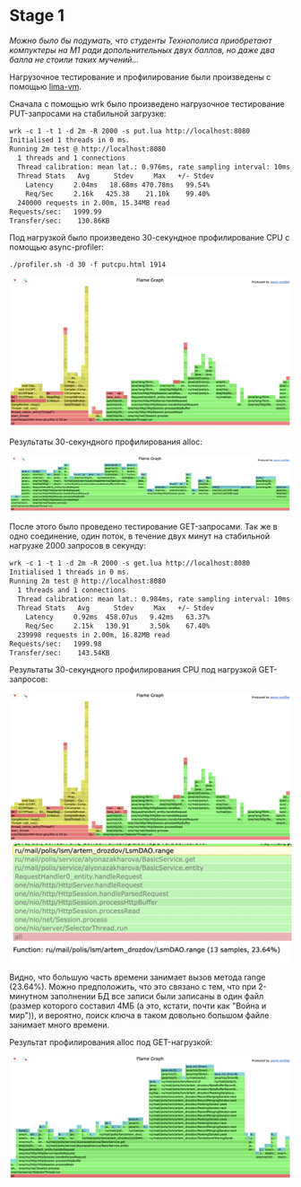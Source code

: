 <h1>Stage 1</h1>

*Можно было бы подумать, что студенты Технополиса приобретают компуктеры на М1 ради допольнительных двух баллов, но даже два балла не стоили таких мучений...*

Нагрузочное тестирование и профилирование были произведены с помощью [lima-vm](https://github.com/lima-vm/lima).

Сначала с помощью wrk было произведено нагрузочное тестирование PUT-запросами на стабильной загрузке:

```
wrk -c 1 -t 1 -d 2m -R 2000 -s put.lua http://localhost:8080
Initialised 1 threads in 0 ms.
Running 2m test @ http://localhost:8080
  1 threads and 1 connections
  Thread calibration: mean lat.: 0.976ms, rate sampling interval: 10ms
  Thread Stats   Avg      Stdev     Max   +/- Stdev
    Latency     2.04ms   18.68ms 470.78ms   99.54%
    Req/Sec     2.16k   425.38    21.10k    99.40%
  240000 requests in 2.00m, 15.34MB read
Requests/sec:   1999.99
Transfer/sec:    130.86KB
```

Под нагрузкой было произведено 30-секундное профилирование CPU с помощью async-profiler:

```
./profiler.sh -d 30 -f putcpu.html 1914
```

![CPU (put)](put.png)

Результаты 30-секундного профилирования alloc:

![alloc (put)](putalloc.png)

После этого было проведено тестирование GET-запросами. Так же в одно соединение, один поток, в течение двух минут на стабильной нагрузке 2000 запросов в секунду:

```
wrk -c 1 -t 1 -d 2m -R 2000 -s get.lua http://localhost:8080
Initialised 1 threads in 0 ms.
Running 2m test @ http://localhost:8080
  1 threads and 1 connections
  Thread calibration: mean lat.: 0.984ms, rate sampling interval: 10ms
  Thread Stats   Avg      Stdev     Max   +/- Stdev
    Latency     0.92ms  458.07us   9.42ms   63.37%
    Req/Sec     2.15k   130.91     3.50k    67.40%
  239998 requests in 2.00m, 16.82MB read
Requests/sec:   1999.98
Transfer/sec:    143.54KB
```

Результаты 30-секундного профилирования CPU под нагрузкой GET-запросов:

![CPU (get)](put.png)
![range](range.png)

Видно, что большую часть времени занимает вызов метода range (23.64%). Можно предположить, что это связано с тем, что при 2-минутном заполнении БД все записи были записаны в один файл (размер которого составил 4МБ (а это, кстати, почти как "Война и мир")), и вероятно, поиск ключа в таком довольно большом файле занимает много времени.

Результат профилирования alloc под GET-нагрузкой:

![alloc (get)](getalloc.png)